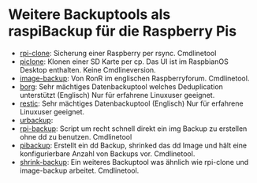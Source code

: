 # Weitere Backuptools als raspiBackup für die Raspberry Pis

[.status]: todo "Links"

- [rpi-clone](https://github.com/billw2/rpi-clone): Sicherung einer Raspberry per rsync. Cmdlinetool
- [piclone](https://github.com/raspberrypi-ui/piclone): Klonen einer SD Karte per cp. Das UI ist im RaspbianOS Desktop enthalten. Keine Cmdlineversion.
- [image-backup](https://forums.raspberrypi.com/viewtopic.php?t=331396): Von RonR im englischen Raspberryforum. Cmdlinetool.
- [borg](https://github.com/borgbackup/borg): Sehr mächtiges Datenbackuptool welches Deduplication unterstützt (Englisch) Nur für erfahrene Linuxuser geeignet.
- [restic](https://restic.readthedocs.io/en/stable/): Sehr mächtiges Datenbackuptool (Englisch) Nur für erfahrene Linuxuser geeignet.
- [urbackup](https://www.urbackup.org/):
- [rpi-backup](https://github.com/nanhantianyi/rpi-backup): Script um recht schnell direkt ein img Backup zu erstellen ohne dd zu benutzen. Cmdlinetool
- [pibackup](https://github.com/Chocorean/pibackup): Erstellt ein dd Backup, shrinked das dd Image und hält eine konfigurierbare Anzahl von Backups vor. Cmdlinetool.
- [shrink-backup](https://github.com/UnconnectedBedna/shrink-backup): Ein weiteres Backuptool was ähnlich wie rpi-clone und image-backup arbeitet. Cmdlinetool.

[.status]: done
[.source]: https://linux-tips-and-tricks.de/de/raspibackup#anderetools
